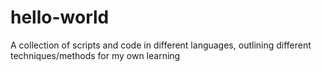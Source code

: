 # hello-world
A collection of scripts and code in different languages, outlining different techniques/methods for my own learning
